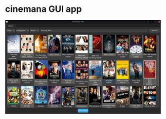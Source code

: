 # cinemana GUI app

![SEARCH](https://github.com/hasanpasha/cinemana/blob/main/screenshots/search.png)
